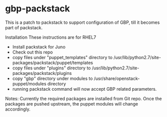 # gbp-packstack
This is a patch to packstack to support configuration of GBP, till it becomes part of packstack.

Installation
  These instructions are for RHEL7
  - Install packstack for Juno
  - Check out this repo
  - copy files under "puppet_templates" directory to /usr/lib/python2.7/site-packages/packstack/puppet/templates
  - copy files under "plugins" directory to /usr/lib/python2.7/site-packages/packstack/plugins
  - copy "gbp" directory under modules to /usr/share/openstack-puppet/modules directory
  - running packstack command will now accept GBP related parameters.
  
Notes:
  Currently the required packages are installed from Git repo. Once the packages are pushed upstream, the puppet modules will 
  change accordingly.
  
